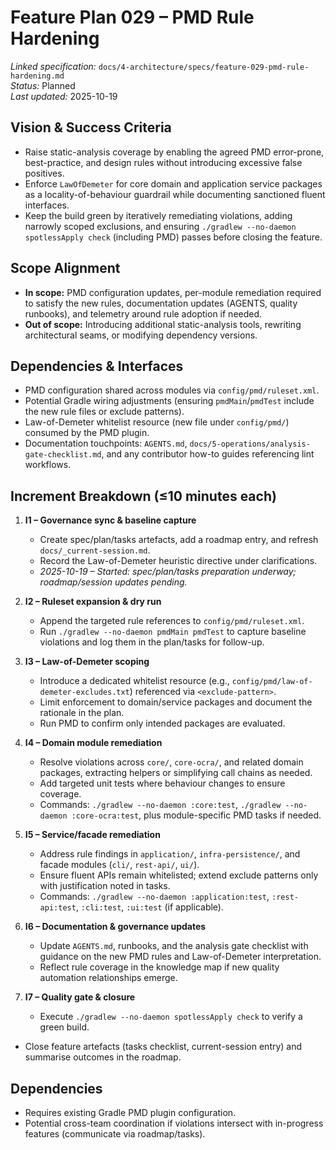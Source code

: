 # Feature Plan 029 – PMD Rule Hardening

_Linked specification:_ `docs/4-architecture/specs/feature-029-pmd-rule-hardening.md`  
_Status:_ Planned  
_Last updated:_ 2025-10-19

## Vision & Success Criteria
- Raise static-analysis coverage by enabling the agreed PMD error-prone, best-practice, and design rules without introducing excessive false positives.
- Enforce `LawOfDemeter` for core domain and application service packages as a locality-of-behaviour guardrail while documenting sanctioned fluent interfaces.
- Keep the build green by iteratively remediating violations, adding narrowly scoped exclusions, and ensuring `./gradlew --no-daemon spotlessApply check` (including PMD) passes before closing the feature.

## Scope Alignment
- **In scope:** PMD configuration updates, per-module remediation required to satisfy the new rules, documentation updates (AGENTS, quality runbooks), and telemetry around rule adoption if needed.
- **Out of scope:** Introducing additional static-analysis tools, rewriting architectural seams, or modifying dependency versions.

## Dependencies & Interfaces
- PMD configuration shared across modules via `config/pmd/ruleset.xml`.
- Potential Gradle wiring adjustments (ensuring `pmdMain`/`pmdTest` include the new rule files or exclude patterns).
- Law-of-Demeter whitelist resource (new file under `config/pmd/`) consumed by the PMD plugin.
- Documentation touchpoints: `AGENTS.md`, `docs/5-operations/analysis-gate-checklist.md`, and any contributor how-to guides referencing lint workflows.

## Increment Breakdown (≤10 minutes each)
1. **I1 – Governance sync & baseline capture**  
   - Create spec/plan/tasks artefacts, add a roadmap entry, and refresh `docs/_current-session.md`.  
   - Record the Law-of-Demeter heuristic directive under clarifications.  
   - _2025-10-19 – Started: spec/plan/tasks preparation underway; roadmap/session updates pending._

2. **I2 – Ruleset expansion & dry run**  
   - Append the targeted rule references to `config/pmd/ruleset.xml`.  
   - Run `./gradlew --no-daemon pmdMain pmdTest` to capture baseline violations and log them in the plan/tasks for follow-up.

3. **I3 – Law-of-Demeter scoping**  
   - Introduce a dedicated whitelist resource (e.g., `config/pmd/law-of-demeter-excludes.txt`) referenced via `<exclude-pattern>`.  
   - Limit enforcement to domain/service packages and document the rationale in the plan.  
   - Run PMD to confirm only intended packages are evaluated.

4. **I4 – Domain module remediation**  
   - Resolve violations across `core/`, `core-ocra/`, and related domain packages, extracting helpers or simplifying call chains as needed.  
   - Add targeted unit tests where behaviour changes to ensure coverage.  
   - Commands: `./gradlew --no-daemon :core:test`, `./gradlew --no-daemon :core-ocra:test`, plus module-specific PMD tasks if needed.

5. **I5 – Service/facade remediation**  
   - Address rule findings in `application/`, `infra-persistence/`, and facade modules (`cli/`, `rest-api/`, `ui/`).  
   - Ensure fluent APIs remain whitelisted; extend exclude patterns only with justification noted in tasks.  
   - Commands: `./gradlew --no-daemon :application:test`, `:rest-api:test`, `:cli:test`, `:ui:test` (if applicable).

6. **I6 – Documentation & governance updates**  
   - Update `AGENTS.md`, runbooks, and the analysis gate checklist with guidance on the new PMD rules and Law-of-Demeter interpretation.  
   - Reflect rule coverage in the knowledge map if new quality automation relationships emerge.

7. **I7 – Quality gate & closure**  
   - Execute `./gradlew --no-daemon spotlessApply check` to verify a green build.  
  - Close feature artefacts (tasks checklist, current-session entry) and summarise outcomes in the roadmap.

## Dependencies
- Requires existing Gradle PMD plugin configuration.  
- Potential cross-team coordination if violations intersect with in-progress features (communicate via roadmap/tasks).
